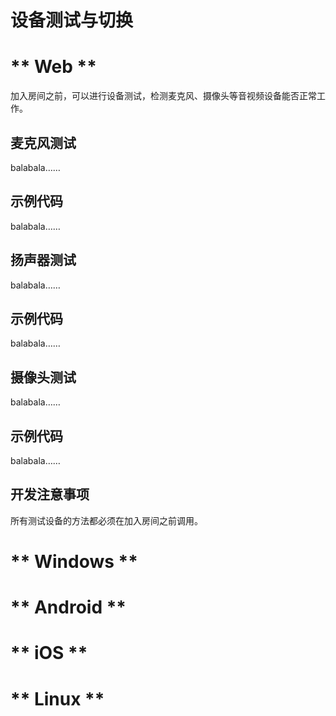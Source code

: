 # 设备测试与切换

<!-- tabs:start -->

# ** Web **

加入房间之前，可以进行设备测试，检测麦克风、摄像头等音视频设备能否正常工作。    

## 麦克风测试

balabala……    

## 示例代码

balabala……   

## 扬声器测试

balabala……    

## 示例代码

balabala……   

## 摄像头测试

balabala……    

## 示例代码

balabala……  

## 开发注意事项

所有测试设备的方法都必须在加入房间之前调用。


# ** Windows **


# ** Android **

# ** iOS **

# ** Linux **


<!-- tabs:end -->
